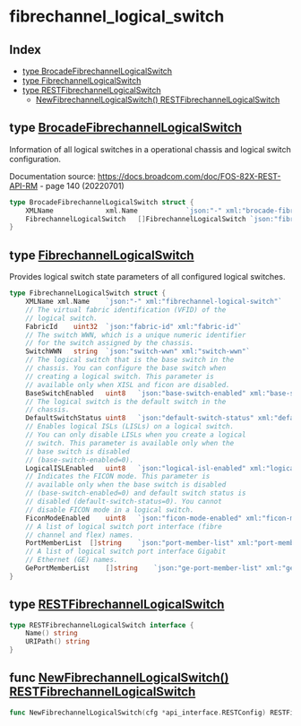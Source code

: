 
# fibrechannel_logical_switch

## Index

- [type BrocadeFibrechannelLogicalSwitch](#type-brocadefibrechannellogicalswitch)
- [type FibrechannelLogicalSwitch](#type-fibrechannellogicalswitch)
- [type RESTFibrechannelLogicalSwitch](#type-restfibrechannellogicalswitch)
  - [NewFibrechannelLogicalSwitch() RESTFibrechannelLogicalSwitch](#func-newfibrechannellogicalswitch-restfibrechannellogicalswitch)


## type [BrocadeFibrechannelLogicalSwitch](<brocadeFibrechannelLogicalSwitch.go#L9>)

Information of all logical switches in a operational
chassis and logical switch configuration.

Documentation source: https://docs.broadcom.com/doc/FOS-82X-REST-API-RM - page 140 (20220701)
```go
type BrocadeFibrechannelLogicalSwitch struct {
	XMLName				xml.Name			`json:"-" xml:"brocade-fibrechannel-logical-switch"`
	FibrechannelLogicalSwitch	[]FibrechannelLogicalSwitch	`json:"fibrechannel-logical-switch" xml:"brocade-fibrechannel-logical-switch>fibrechannel-logical-switch"`
}
```

## type [FibrechannelLogicalSwitch](<brocadeFibrechannelLogicalSwitch.go#L16>)

Provides logical switch state parameters of all
configured logical switches.
```go
type FibrechannelLogicalSwitch struct {
	XMLName	xml.Name	`json:"-" xml:"fibrechannel-logical-switch"`
	// The virtual fabric identification (VFID) of the
	// logical switch.
	FabricId	uint32	`json:"fabric-id" xml:"fabric-id"`
	// The switch WWN, which is a unique numeric identifier
	// for the switch assigned by the chassis.
	SwitchWWN	string	`json:"switch-wwn" xml:"switch-wwn"`
	// The logical switch that is the base switch in the
	// chassis. You can configure the base switch when
	// creating a logical switch. This parameter is
	// available only when XISL and ficon are disabled.
	BaseSwitchEnabled	uint8	`json:"base-switch-enabled" xml:"base-switch-enabled"`
	// The logical switch is the default switch in the
	// chassis.
	DefaultSwitchStatus	uint8	`json:"default-switch-status" xml:"default-switch-status"`
	// Enables logical ISLs (LISLs) on a logical switch.
	// You can only disable LISLs when you create a logical
	// switch. This parameter is available only when the
	// base switch is disabled
	// (base-switch-enabled=0).
	LogicalISLEnabled	uint8	`json:"logical-isl-enabled" xml:"logical-isl-enabled"`
	// Indicates the FICON mode. This parameter is
	// available only when the base switch is disabled
	// (base-switch-enabled=0) and default switch status is
	// disabled (default-switch-status=0). You cannot
	// disable FICON mode in a logical switch.
	FiconModeEnabled	uint8	`json:"ficon-mode-enabled" xml:"ficon-mode-enabled"`
	// A list of logical switch port interface (fibre
	// channel and flex) names.
	PortMemberList	[]string	`json:"port-member-list" xml:"port-member-list>port-member"`
	// A list of logical switch port interface Gigabit
	// Ethernet (GE) names.
	GePortMemberList	[]string	`json:"ge-port-member-list" xml:"ge-port-member-list>port-member"`
}
```

## type [RESTFibrechannelLogicalSwitch](<methods.go#L5>)
```go
type RESTFibrechannelLogicalSwitch interface {
	Name() string
	URIPath() string
}
```

## func [NewFibrechannelLogicalSwitch() RESTFibrechannelLogicalSwitch](<methods.go#L14>)

```go
func NewFibrechannelLogicalSwitch(cfg *api_interface.RESTConfig) RESTFibrechannelLogicalSwitch
```

